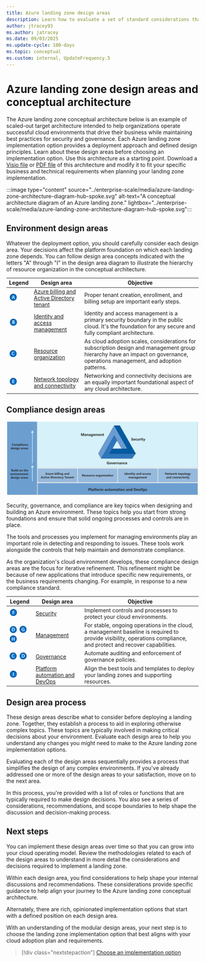 ```yaml
---
title: Azure landing zone design areas
description: Learn how to evaluate a set of standard considerations that are used to define all Azure landing zones.
author: jtracey93
ms.author: jatracey
ms.date: 09/03/2025
ms.update-cycle: 180-days
ms.topic: conceptual
ms.custom: internal, UpdateFrequency.5
---
```


# Azure landing zone design areas and conceptual architecture

The Azure landing zone conceptual architecture below is an example of scaled-out target architecture intended to help organizations operate successful cloud environments that drive their business while maintaining best practices for security and governance. Each Azure landing zone implementation option provides a deployment approach and defined design principles. Learn about these design areas before choosing an implementation option. Use this architecture as a starting point. Download a [Visio file](https://github.com/MicrosoftDocs/cloud-adoption-framework/raw/main/docs/ready/enterprise-scale/media/enterprise-scale-architecture.vsdx) or [PDF file](https://github.com/MicrosoftDocs/cloud-adoption-framework/raw/main/docs/ready/enterprise-scale/media/enterprise-scale-architecture.pdf) of this architecture and modify it to fit your specific business and technical requirements when planning your landing zone implementation.

:::image type="content" source="../enterprise-scale/media/azure-landing-zone-architecture-diagram-hub-spoke.svg" alt-text="A conceptual architecture diagram of an Azure landing zone." lightbox="../enterprise-scale/media/azure-landing-zone-architecture-diagram-hub-spoke.svg":::

## Environment design areas

Whatever the deployment option, you should carefully consider each design area. Your decisions affect the platform foundation on which each landing zone depends. You can follow design area concepts indicated with the letters "A" through "I" in the design area diagram to illustrate the hierarchy of resource organization in the conceptual architecture.

| Legend | Design area | Objective |
|--|--|--|
| ![The letter A](./media/diagram-legends/a.png) | [Azure billing and Active Directory tenant](./design-area/azure-billing-ad-tenant.md) | Proper tenant creation, enrollment, and billing setup are important early steps. |
| ![The letter B](./media/diagram-legends/b.png) | [Identity and access management](./design-area/identity-access.md) | Identity and access management is a primary security boundary in the public cloud. It's the foundation for any secure and fully compliant architecture. |
| ![The letter C](./media/diagram-legends/c.png) | [Resource organization](./design-area/resource-org.md) | As cloud adoption scales, considerations for subscription design and management group hierarchy have an impact on governance, operations management, and adoption patterns. |
| ![The letter E](./media/diagram-legends/e.png) | [Network topology and connectivity](./design-area/network-topology-and-connectivity.md) | Networking and connectivity decisions are an equally important foundational aspect of any cloud architecture. |

## Compliance design areas

![Azure landing zone design areas](./media/alz-design-areas.svg)

Security, governance, and compliance are key topics when designing and building an Azure environment. These topics help you start from strong foundations and ensure that solid ongoing processes and controls are in place.

The tools and processes you implement for managing environments play an important role in detecting and responding to issues. These tools work alongside the controls that help maintain and demonstrate compliance.

As the organization's cloud environment develops, these compliance design areas are the focus for iterative refinement. This refinement might be because of new applications that introduce specific new requirements, or the business requirements changing. For example, in response to a new compliance standard.

| Legend | Design area | Objective |
|--|--|--|
| ![The letter F](./media/diagram-legends/f.png) | [Security](./design-area/security.md) | Implement controls and processes to protect your cloud environments. |
| ![The letter D](./media/diagram-legends/d.png) ![The letter G](./media/diagram-legends/g.png) ![The letter H](./media/diagram-legends/h.png) | [Management](./design-area/management.md) | For stable, ongoing operations in the cloud, a management baseline is required to provide visibility, operations compliance, and protect and recover capabilities. |
| ![The letter C](./media/diagram-legends/c.png) ![The letter D](./media/diagram-legends/d.png) | [Governance](./design-area/governance.md) | Automate auditing and enforcement of governance policies. |
| ![The letter I](./media/diagram-legends/i.png) | [Platform automation and DevOps](./design-area/platform-automation-devops.md) | Align the best tools and templates to deploy your landing zones and supporting resources. |

## Design area process

These design areas describe what to consider before deploying a landing zone. Together, they establish a process to aid in exploring otherwise complex topics. These topics are typically involved in making critical decisions about your environment. Evaluate each design area to help you understand any changes you might need to make to the Azure landing zone implementation options.

Evaluating each of the design areas sequentially provides a process that simplifies the design of any complex environments. If you've already addressed one or more of the design areas to your satisfaction, move on to the next area.

In this process, you're provided with a list of roles or functions that are typically required to make design decisions. You also see a series of considerations, recommendations, and scope boundaries to help shape the discussion and decision-making process.

## Next steps

You can implement these design areas over time so that you can grow into your cloud operating model. Review the methodologies related to each of the design areas to understand in more detail the considerations and decisions required to implement a landing zone.

Within each design area, you find considerations to help shape your internal discussions and recommendations. These considerations provide specific guidance to help align your journey to the Azure landing zone conceptual architecture.

Alternately, there are rich, opinionated implementation options that start with a defined position on each design area.

With an understanding of the modular design areas, your next step is to choose the landing zone implementation option that best aligns with your cloud adoption plan and requirements.

> [!div class="nextstepaction"]
> [Choose an implementation option](./implementation-options.md)
